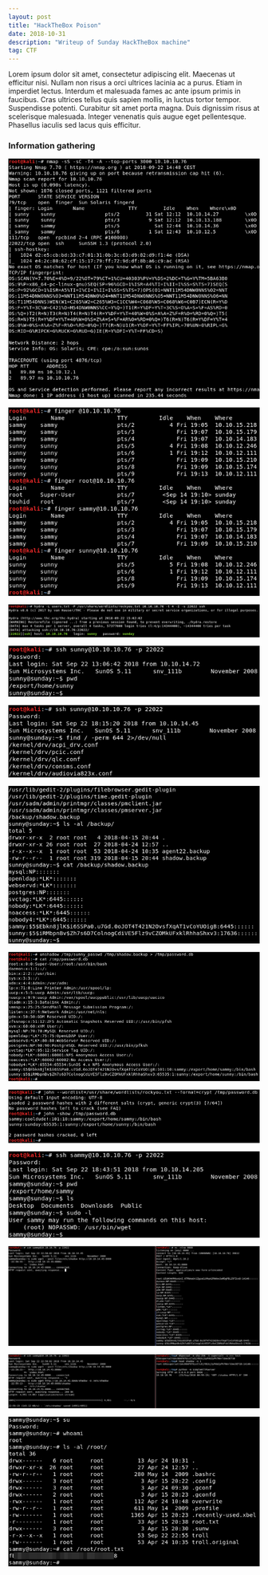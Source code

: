 ```yaml
---
layout: post
title: "HackTheBox Poison"
date: 2018-10-31 
description: "Writeup of Sunday HackTheBox machine"
tag: CTF
---
```


Lorem ipsum dolor sit amet, consectetur adipiscing elit. Maecenas ut efficitur nisi. Nullam non risus a orci ultrices lacinia ac a purus. Etiam in imperdiet lectus. Interdum et malesuada fames ac ante ipsum primis in faucibus. Cras ultrices tellus quis sapien mollis, in luctus tortor tempor. Suspendisse potenti. Curabitur sit amet porta magna. Duis dignissim risus at scelerisque malesuada. Integer venenatis quis augue eget pellentesque. Phasellus iaculis sed lacus quis efficitur. 

### Information gathering

![](/images/posts/Sunday/img1.png "TBC")

![](/images/posts/Sunday/img2.png "TBC")

![](/images/posts/Sunday/img3.png "TBC")

![](/images/posts/Sunday/img4.png "TBC")

![](/images/posts/Sunday/img5.png "TBC")

![](/images/posts/Sunday/img6.png "TBC")

![](/images/posts/Sunday/img7.png "TBC")

![](/images/posts/Sunday/img8.png "TBC")

![](/images/posts/Sunday/img9.png "TBC")

![](/images/posts/Sunday/img10.png "TBC")

![](/images/posts/Sunday/img11.png "TBC")

![](/images/posts/Sunday/img12.png "TBC")